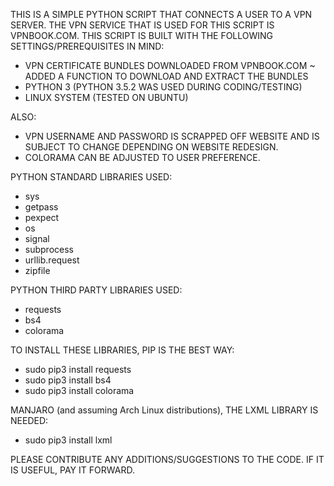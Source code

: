THIS IS A SIMPLE PYTHON SCRIPT THAT CONNECTS A USER TO A VPN SERVER. THE VPN SERVICE THAT IS USED FOR THIS SCRIPT IS VPNBOOK.COM. THIS SCRIPT IS BUILT WITH THE FOLLOWING SETTINGS/PREREQUISITES IN MIND:

- VPN CERTIFICATE BUNDLES DOWNLOADED FROM VPNBOOK.COM
    ~ ADDED A FUNCTION TO DOWNLOAD AND EXTRACT THE BUNDLES
- PYTHON 3 (PYTHON 3.5.2 WAS USED DURING CODING/TESTING)
- LINUX SYSTEM (TESTED ON UBUNTU)

ALSO:
- VPN USERNAME AND PASSWORD IS SCRAPPED OFF WEBSITE AND IS SUBJECT TO CHANGE DEPENDING ON WEBSITE REDESIGN.
- COLORAMA CAN BE ADJUSTED TO USER PREFERENCE.


PYTHON STANDARD LIBRARIES USED:

- sys
- getpass
- pexpect
- os
- signal
- subprocess
- urllib.request
- zipfile

PYTHON THIRD PARTY LIBRARIES USED:

- requests
- bs4
- colorama

TO INSTALL THESE LIBRARIES, PIP IS THE BEST WAY:

- sudo pip3 install requests
- sudo pip3 install bs4
- sudo pip3 install colorama

MANJARO (and assuming Arch Linux distributions), THE LXML LIBRARY IS NEEDED:

- sudo pip3 install lxml

	
PLEASE CONTRIBUTE ANY ADDITIONS/SUGGESTIONS TO THE CODE. IF IT IS USEFUL, PAY IT FORWARD.
